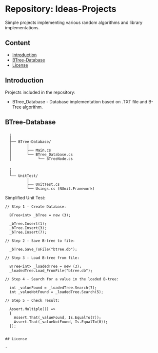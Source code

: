 # Repository: Ideas-Projects

  Simple projects implementing various random algorithms and library implementations.

## Content

  - [Introduction](#Introduction)
  - [BTree-Database](#BTree-Database)
  - [License](#License)

## Introduction

  Projects included in the repository: 
   - BTree_Database - Database implementation based on .TXT file and B-Tree algorithm.

## BTree-Database

```
  .
  │
  ├── BTree-Database/
  │       │
  │       ├── Main.cs
  │       └── BTree_Database.cs
  │            └── BTreeNode.cs

  .
  │
  └── UnitTest/
          │
          ├── UnitTest.cs
          └── Usings.cs (NUnit.Framework)

```

Simplified Unit Test:

```
// Step 1 - Create Database:

  BTree<int> _bTree = new (3);

  _bTree.Insert(1);
  _bTree.Insert(3);
  _bTree.Insert(7);

// Step 2 - Save B-tree to file:

  _bTree.Save_ToFile("btree.db");

// Step 3 - Load B-tree from file:

  BTree<int> _loadedTree = new (3);
  _loadedTree.Load_FromFile("btree.db");

// Step 4 - Search for a value in the loaded B-tree:

  int _valueFound = _loadedTree.Search(7);
  int _valueNotFound = _loadedTree.Search(5);

// Step 5 - Check result:

  Assert.Multiple(() =>
  {
    Assert.That(_valueFound, Is.EqualTo(7));
    Assert.That(_valueNotFound, Is.EqualTo(0));
  });

```


```

## License

-




